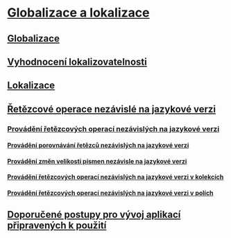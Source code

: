 # [Globalizace a lokalizace](index.md)
## [Globalizace](globalization.md)
## [Vyhodnocení lokalizovatelnosti](localizability-review.md)
## [Lokalizace](localization.md)
## [Řetězcové operace nezávislé na jazykové verzi](culture-insensitive-string-operations.md)
### [Provádění řetězcových operací nezávislých na jazykové verzi](performing-culture-insensitive-string-operations.md)
#### [Provádění porovnávání řetězců nezávislých na jazykové verzi](performing-culture-insensitive-string-comparisons.md)
#### [Provádění změn velikosti písmen nezávisle na jazykové verzi](performing-culture-insensitive-case-changes.md)
#### [Provádění řetězcových operací nezávislých na jazykové verzi v kolekcích](performing-culture-insensitive-string-operations-in-collections.md)
#### [Provádění řetězcových operací nezávislých na jazykové verzi v polích](performing-culture-insensitive-string-operations-in-arrays.md)
## [Doporučené postupy pro vývoj aplikací připravených k použití](best-practices-for-developing-world-ready-apps.md)
